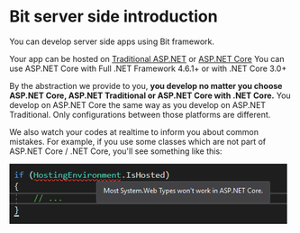 # Bit server side introduction

You can develop server side apps using Bit framework.

Your app can be hosted on [Traditional ASP.NET](https://www.asp.net/) or [ASP.NET Core](https://docs.microsoft.com/en-us/aspnet/core/)
You can use ASP.NET Core with Full .NET Framework 4.6.1+ or with .NET Core 3.0+

By the abstraction we provide to you, **you develop no matter you choose ASP.NET Core, ASP.NET Traditional or ASP.NET Core with .NET Core.** You develop on ASP.NET Core the same way as you develop on ASP.NET Traditional. Only configurations between those platforms are different.

We also watch your codes at realtime to inform you about common mistakes. For example, if you use some classes which are not part of ASP.NET Core / .NET Core, you'll see something like this:

![](/assets/WarnAboutNonASPNETCoreCompatilbeCodeUsage.png)
